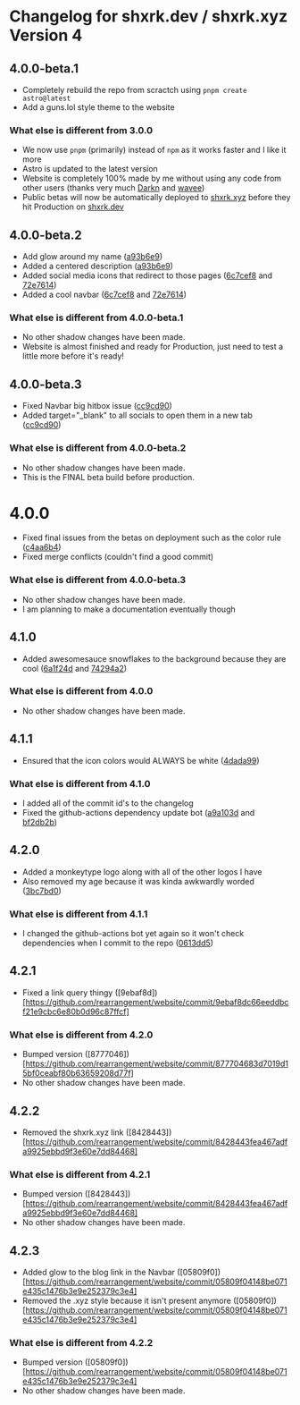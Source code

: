 # Changelog for shxrk.dev / shxrk.xyz Version 4

## 4.0.0-beta.1
- Completely rebuild the repo from scractch using `pnpm create astro@latest`
- Add a guns.lol style theme to the website

### What else is different from 3.0.0
- We now use `pnpm` (primarily) instead of `npm` as it works faster and I like it more
- Astro is updated to the latest version
- Website is completely 100% made by me without using any code from other users (thanks very much [Darkn](https://darkn.bio) and [wavee](https://wavee.space))
- Public betas will now be automatically deployed to [shxrk.xyz](https://shxrk.xyz) before they hit Production on [shxrk.dev](https://shxrk.dev)

## 4.0.0-beta.2
- Add glow around my name ([a93b6e9](https://github.com/rearrangement/website/commit/a93b6e9731c709879e0a7ce024182b3b18e539e1))
- Added a centered description ([a93b6e9](https://github.com/rearrangement/website/commit/a93b6e9731c709879e0a7ce024182b3b18e539e1))
- Added social media icons that redirect to those pages ([6c7cef8](https://github.com/rearrangement/website/commit/6c7cef8b54674a1e1486458366b1f5a38a6ae192) and [72e7614](https://github.com/rearrangement/website/commit/72e7614c0a42660e0b2c21cc1d9ef3e0af88103e))
- Added a cool navbar ([6c7cef8](https://github.com/rearrangement/website/commit/6c7cef8b54674a1e1486458366b1f5a38a6ae192) and [72e7614](https://github.com/rearrangement/website/commit/72e7614c0a42660e0b2c21cc1d9ef3e0af88103e))

### What else is different from 4.0.0-beta.1
- No other shadow changes have been made.
- Website is almost finished and ready for Production, just need to test a little more before it's ready!

## 4.0.0-beta.3
- Fixed Navbar big hitbox issue ([cc9cd90](https://github.com/rearrangement/website/commit/cc9cd90ade7e4681f214b4409c847bbe6cb7833e))
- Added target="\_blank" to all socials to open them in a new tab ([cc9cd90](https://github.com/rearrangement/website/commit/cc9cd90ade7e4681f214b4409c847bbe6cb7833e))

### What else is different from 4.0.0-beta.2
- No other shadow changes have been made.
- This is the FINAL beta build before production.

# 4.0.0
- Fixed final issues from the betas on deployment such as the color rule ([c4aa6b4](https://github.com/rearrangement/website/commit/c4aa6b43d2bec7ef10250b0c43852078b0c4bd33))
- Fixed merge conflicts (couldn't find a good commit)

### What else is different from 4.0.0-beta.3
- No other shadow changes have been made.
- I am planning to make a documentation eventually though

## 4.1.0
- Added awesomesauce snowflakes to the background because they are cool ([6a1f24d](https://github.com/rearrangement/website/commit/6a1f24db21c7993cf87e823ee8ab0127cbaf356d) and [74294a2](https://github.com/rearrangement/website/commit/74294a25ff7ebc15a7a326657449824d51eac42a))

### What else is different from 4.0.0
- No other shadow changes have been made.

## 4.1.1
- Ensured that the icon colors would ALWAYS be white ([4dada99](https://github.com/rearrangement/website/commit/4dada99531befad3a7fbf26ef093b15555cce3fa))

### What else is different from 4.1.0
- I added all of the commit id's to the changelog
- Fixed the github-actions dependency update bot ([a9a103d](https://github.com/rearrangement/website/commit/a9a103dad15337138bea353170d12551e46dcdfd) and [bf2db2b](https://github.com/rearrangement/website/commit/bf2db2bf87e9479c9835cff83142415ca44fd22c))

## 4.2.0
- Added a monkeytype logo along with all of the other logos I have
- Also removed my age because it was kinda awkwardly worded ([3bc7bd0](https://github.com/rearrangement/website/commit/3bc7bd019c3e4d645f325dbbd07597951e2ebfbc))

### What else is different from 4.1.1
- I changed the github-actions bot yet again so it won't check dependencies when I commit to the repo ([0613dd5](https://github.com/rearrangement/website/commit/0613dd56b0d2d09fdf001b05a6ff33bb1dfd1da2))

## 4.2.1
- Fixed a link query thingy ([9ebaf8d])[https://github.com/rearrangement/website/commit/9ebaf8dc66eeddbcf21e9cbc6e80b0d96c87ffcf]

### What else is different from 4.2.0
- Bumped version ([8777046])[https://github.com/rearrangement/website/commit/877704683d7019d15bf0ceabf80b63659208d77f]
- No other shadow changes have been made.

## 4.2.2
- Removed the shxrk.xyz link ([8428443])[https://github.com/rearrangement/website/commit/8428443fea467adfa9925ebbd9f3e60e7dd84468]

### What else is different from 4.2.1
- Bumped version ([8428443])[https://github.com/rearrangement/website/commit/8428443fea467adfa9925ebbd9f3e60e7dd84468]
- No other shadow changes have been made.

## 4.2.3
- Added glow to the blog link in the Navbar ([05809f0])[https://github.com/rearrangement/website/commit/05809f04148be071e435c1476b3e9e252379c3e4]
- Removed the .xyz style because it isn't present anymore ([05809f0])[https://github.com/rearrangement/website/commit/05809f04148be071e435c1476b3e9e252379c3e4]

### What else is different from 4.2.2
- Bumped version ([05809f0])[https://github.com/rearrangement/website/commit/05809f04148be071e435c1476b3e9e252379c3e4]
- No other shadow changes have been made.
